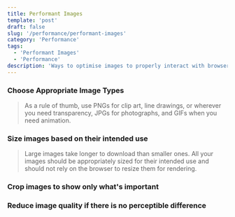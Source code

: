 ```yaml
---
title: Performant Images
template: 'post'
draft: false
slug: '/performance/performant-images'
category: 'Performance'
tags:
  - 'Performant Images'
  - 'Performance'
description: 'Ways to optimise images to properly interact with browsers.'
---
```


### Choose Appropriate Image Types

> As a rule of thumb, use PNGs for clip art, line drawings, or wherever you need transparency, JPGs for photographs, and GIFs when you need animation.

### Size images based on their intended use

> Large images take longer to download than smaller ones. All your images should be appropriately sized for their intended use and should not rely on the browser to resize them for rendering.

### Crop images to show only what's important

### Reduce image quality if there is no perceptible difference
